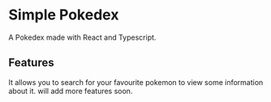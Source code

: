 # Simple Pokedex
A Pokedex made with React and Typescript.

## Features
It allows you to search for your favourite pokemon to view some information
about it.
will add more features soon.
